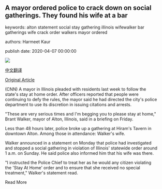 ## A mayor ordered police to crack down on social gatherings. They found his wife at a bar

keywords: alton statement social stay gathering illinois wifewalker bar gatherings wife crack order walkers mayor ordered

authors: Harmeet Kaur

publish date: 2020-04-07 00:00:00

![](https://cdn.cnn.com/cnnnext/dam/assets/200407110446-alton-illinois-mayor-super-tease.jpg)

[中文翻译](A%20mayor%20ordered%20police%20to%20crack%20down%20on%20social%20gatherings.%20They%20found%20his%20wife%20at%20a%20bar_zh.md)

[Original Article](https://edition.cnn.com/2020/04/07/us/illinois-mayor-wife-gathering-police-trnd/index.html)

(CNN) A mayor in Illinois pleaded with residents last week to follow the state's stay at home order. After officers reported that people were continuing to defy the rules, the mayor said he had directed the city's police department to use its discretion in issuing citations and arrests.

"These are very serious times and I'm begging you to please stay at home," Brant Walker, mayor of Alton, Illinois, said in a briefing on Friday.

Less than 48 hours later, police broke up a gathering at Hiram's Tavern in downtown Alton. Among those in attendance: Walker's wife.

Walker announced in a statement on Monday that police had investigated and stopped a social gathering in violation of Illinois' statewide order around 1 a.m. on Sunday. He said police also informed him that his wife was there.

"I instructed the Police Chief to treat her as he would any citizen violating the 'Stay At Home' order and to ensure that she received no special treatment," Walker's statement read.

Read More